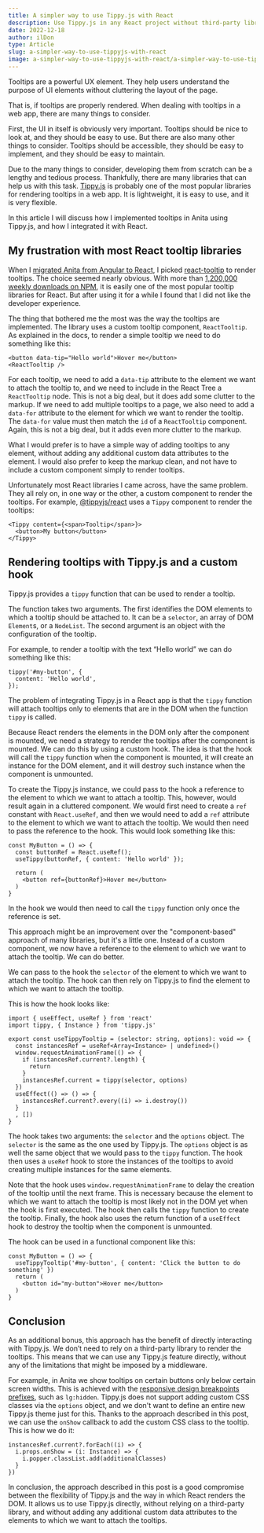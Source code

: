 ```yaml
---
title: A simpler way to use Tippy.js with React 
description: Use Tippy.js in any React project without third-party libraries or other middleware.
date: 2022-12-18
author: ilDon
type: Article
slug: a-simpler-way-to-use-tippyjs-with-react
image: a-simpler-way-to-use-tippyjs-with-react/a-simpler-way-to-use-tippyjs-with-react.jpg
---
```

Tooltips are a powerful UX element. They help users understand the purpose of UI elements without cluttering the layout of the page.

That is, if tooltips are properly rendered. When dealing with tooltips in a web app, there are many things to consider. 

First, the UI in itself is obviously very important. Tooltips should be nice to look at, and they should be easy to use. But there are also many other things to consider. Tooltips should be accessible, they should be easy to implement, and they should be easy to maintain. 

Due to the many things to consider, developing them from scratch can be a lengthy and tedious process. Thankfully, there are many libraries that can help us with this task. [Tippy.js](https://atomiks.github.io/tippyjs/) is probably one of the most popular libraries for rendering tooltips in a web app. It is lightweight, it is easy to use, and it is very flexible.

In this article I will discuss how I implemented tooltips in Anita using Tippy.js, and how I integrated it with React.

<!-- /preview -->
## My frustration with most React tooltip libraries

When I [migrated Anita from Angular to React](/blog/articles/porting-anita-from-angular-to-react-resulted-in-20-less-code.html), I picked [react-tooltip](https://github.com/ReactTooltip/react-tooltip#readme) to render tooltips. The choice seemed nearly obvious. With more than [1,200,000 weekly downloads on NPM](https://www.npmjs.com/package/react-tooltip), it is easily one of the most popular tooltip libraries for React. But after using it for a while I found that I did not like the developer experience.

The thing that bothered me the most was the way the tooltips are implemented. The library uses a custom tooltip component, `ReactTooltip`. As explained in the docs, to render a simple tooltip we need to do something like this:

    <button data-tip="Hello world">Hover me</button>
    <ReactTooltip />

For each tooltip, we need to add a `data-tip` attribute to the element we want to attach the tooltip to, and we need to include in the React Tree a `ReactTooltip` node. This is not a big deal, but it does add some clutter to the markup. If we need to add multiple tooltips to a page, we also need to add a `data-for` attribute to the element for which we want to render the tooltip. The `data-for` value must then match the `id` of a `ReactTooltip` component. Again, this is not a big deal, but it adds even more clutter to the markup.

What I would prefer is to have a simple way of adding tooltips to any element, without adding any additional custom data attributes to the element. I would also prefer to keep the markup clean, and not have to include a custom component simply to render tooltips.

Unfortunately most React libraries I came across, have the same problem. They all rely on, in one way or the other, a custom component to render the tooltips. For example, [@tippyjs/react](https://github.com/atomiks/tippyjs-react#readme) uses a `Tippy` component to render the tooltips:

    <Tippy content={<span>Tooltip</span>}>
      <button>My button</button>
    </Tippy>

## Rendering tooltips with Tippy.js and a custom hook

Tippy.js provides a `tippy` function that can be used to render a tooltip. 

The function takes two arguments. The first identifies the DOM elements to which a tooltip should be attached to. It can be a `selector`, an array of DOM `Element`s, or a `NodeList`. The second argument is an object with the configuration of the tooltip. 

For example, to render a tooltip with the text “Hello world” we can do something like this:

    tippy('#my-button', {
      content: 'Hello world',
    });

The problem of integrating Tippy.js in a React app is that the `tippy` function will attach tooltips only to elements that are in the DOM when the function `tippy` is called. 

Because React renders the elements in the DOM only after the component is mounted, we need a strategy to render the tooltips after the component is mounted. We can do this by using a custom hook. The idea is that the hook will call the `tippy` function when the component is mounted, it will create an instance for the DOM element, and it will destroy such instance when the component is unmounted.

To create the Tippy.js instance, we could pass to the hook a reference to the element to which we want to attach a tooltip. This, however, would result again in a cluttered component. We would first need to create a `ref` constant with `React.useRef`, and then we would need to add a `ref` attribute to the element to which we want to attach the tooltip. We would then need to pass the reference to the hook. This would look something like this:

    const MyButton = () => {
      const buttonRef = React.useRef();
      useTippy(buttonRef, { content: 'Hello world' });

      return (
        <button ref={buttonRef}>Hover me</button>
      )
    }

In the hook we would then need to call the `tippy` function only once the reference is set.

This approach might be an improvement over the "component-based" approach of many libraries, but it's a little one. Instead of a custom component, we now have a reference to the element to which we want to attach the tooltip. We can do better.

We can pass to the hook the `selector` of the element to which we want to attach the tooltip. The hook can then rely on Tippy.js to find the element to which we want to attach the tooltip. 

This is how the hook looks like:

    import { useEffect, useRef } from 'react'
    import tippy, { Instance } from 'tippy.js'

    export const useTippyTooltip = (selector: string, options): void => {
      const instancesRef = useRef<Array<Instance> | undefined>()
      window.requestAnimationFrame(() => {
        if (instancesRef.current?.length) {
          return
        }
        instancesRef.current = tippy(selector, options)
      })
      useEffect(() => () => {
        instancesRef.current?.every((i) => i.destroy())
      }
      , [])
    }

The hook takes two arguments: the `selector` and the `options` object. The `selector` is the same as the one used by Tippy.js. The `options` object is as well the same object that we would pass to the `tippy` function. The hook then uses a `useRef` hook to store the instances of the tooltips to avoid creating multiple instances for the same elements. 

Note that the hook uses `window.requestAnimationFrame` to delay the creation of the tooltip until the next frame. This is necessary because the element to which we want to attach the tooltip is most likely not in the DOM yet when the hook is first executed. The hook then calls the `tippy` function to create the tooltip. Finally, the hook also uses the return function of a `useEffect` hook to destroy the tooltip when the component is unmounted.

The hook can be used in a functional component like this:

    const MyButton = () => {
      useTippyTooltip('#my-button', { content: 'Click the button to do something' })
      return (
        <button id="my-button">Hover me</button>
      )
    }

## Conclusion

As an additional bonus, this approach has the benefit of directly interacting with Tippy.js. We don’t need to rely on a third-party library to render the tooltips. This means that we can use any Tippy.js feature directly, without any of the limitations that might be imposed by a middleware. 

For example, in Anita we show tooltips on certain buttons only below certain screen widths. This is achieved with the [responsive design breakpoints prefixes](https://tailwindcss.com/docs/responsive-design), such as `lg:hidden`. Tippy.js does not support adding custom CSS classes via the `options` object, and we don't want to define an entire new Tippy.js theme just for this. Thanks to the approach described in this post, we can use the `onShow` callback to add the custom CSS class to the tooltip. This is how we do it:

    instancesRef.current?.forEach((i) => {
      i.props.onShow = (i: Instance) => {
        i.popper.classList.add(additionalClasses)
      }
    })
    
In conclusion, the approach described in this post is a good compromise between the flexibility of Tippy.js and the way in which React renders the DOM. It allows us to use Tippy.js directly, without relying on a third-party library, and without adding any additional custom data attributes to the elements to which we want to attach the tooltips.